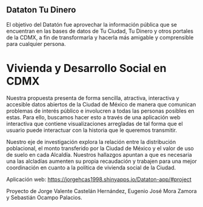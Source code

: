 ## Dataton Tu Dinero
El objetivo del Datatón fue aprovechar la información pública que se encuentran en las bases de datos de Tu Ciudad, Tu Dinero y otros portales de la CDMX, a fin de transformarla y hacerla más amigable y comprensible para cualquier persona.

# Vivienda y Desarrollo Social en CDMX
Nuestra propuesta presenta de forma sencilla, atractiva, interactiva y accesible datos abiertos de la Ciudad de México de manera que comunican problemas de interés público e involucren a todas las personas posibles en estas. Para ello, buscamos hacer esto a través de una aplicación web interactiva que contiene visualizaciones arregladas de tal forma que el usuario puede interactuar con la historia que le queremos transmitir.

Nuestro eje de investigación explora la relación entre la distribución poblacional, el monto transferido por la Ciudad de México y el valor de uso de suelo en cada Alcaldía. Nuestros hallazgos apuntan a que es necesaria una las alcladías aumenten su propia recaudación y trabajen para una mejor coordinación en cuanto a la política de vivienda social de la Ciudad.


Aplicación web:
https://jorgehcas1998.shinyapps.io/Dataton-app/#project

Proyecto de Jorge Valente Castelán Hernández, Eugenio José Mora Zamora y Sebastián Ocampo Palacios.
